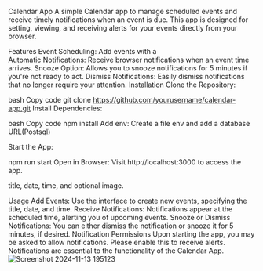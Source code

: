 Calendar App
A simple Calendar app to manage scheduled events and receive timely notifications when an event is due. This app is designed for setting, viewing, and receiving alerts for your events directly from your browser.

Features
Event Scheduling: Add events with a                                                 
Automatic Notifications: Receive browser notifications when an event time arrives.
Snooze Option: Allows you to snooze notifications for 5 minutes if you're not ready to act.
Dismiss Notifications: Easily dismiss notifications that no longer require your attention.
Installation
Clone the Repository:

bash
Copy code
git clone https://github.com/yourusername/calendar-app.git
Install Dependencies:

bash
Copy code
npm install
Add env:
Create a file env and add a  database URL(Postsql)

Start the App:

npm run start
Open in Browser: Visit http://localhost:3000 to access the app.
 
title, date, time, and optional image.

Usage
Add Events: Use the interface to create new events, specifying the title, date, and time.
Receive Notifications: Notifications appear at the scheduled time, alerting you of upcoming events.
Snooze or Dismiss Notifications: You can either dismiss the notification or snooze it for 5 minutes, if desired.
Notification Permissions
Upon starting the app, you may be asked to allow notifications. Please enable this to receive alerts. Notifications are essential to the functionality of the Calendar App.
 ![Screenshot 2024-11-13 195123](https://github.com/user-attachments/assets/2967ee81-6964-46d9-b97b-23f754b3b510)

